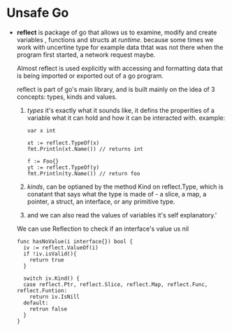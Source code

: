 # Unsafe Go

* **reflect** is package of go that allows us to examine, modify and create variables
  , functions and structs at *runtime*. because some times we work with uncertine type
  for example data thtat was not there when the program first started, a network request maybe.
  
  Almost reflect is used explicitly with accessing and formatting data that is being
  imported or exported out of a go program.
  
  reflect is part of go's main library, and is built mainly on the idea of 3 concepts:
  types, kinds and values.
  
  1. *types* it's exactly what it sounds like, it defins the properities of a variable what it
     can hold  and how it can be interacted with. example:
     ```
     var x int
     
     xt := reflect.TypeOf(x)
     fmt.Println(xt.Name()) // returns int
     
     f := Foo{}
     yt := reflect.TypeOf(y)
     fmt.Println(ty.Name()) // return foo
     ```
  
  2. *kinds*, can be optianed by the method Kind on reflect.Type, which is conatant
     that says what the type is made of - a slice, a map, a pointer, a struct, an interface,
     or any primitive type.
  
  3. and we can also read the values of variables it's self explanatory.'
  
  We can use Reflection to check if an interface's value us nil
  ```
  func hasNoValue(i interface{}) bool {
    iv := reflect.ValueOf(i)
    if !iv.isValid(){
      return true
    }
    
    switch iv.Kind() {
    case reflect.Ptr, reflect.Slice, reflect.Map, reflect.Func, reflect.Funtion:
      return iv.IsNill
    default:
      retrun false
    }
  }
  ```
  
  
  

